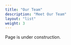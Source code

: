 ```yaml
---
title: "Our Team"
description: "Meet Our Team"
layout: "list"
weight: 3
---
```

Page is under construction.
